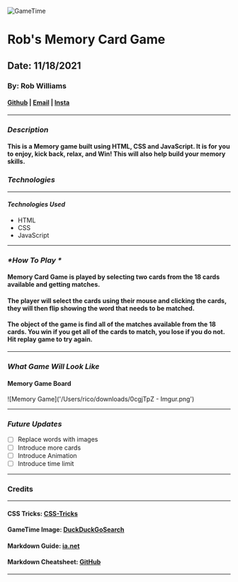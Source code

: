 ![GameTime](https://external-content.duckduckgo.com/iu/?u=https%3A%2F%2Flever-client-logos.s3.amazonaws.com%2Fa0ca3046-353c-409d-bf49-22a954da734a-1568149219931.png&f=1&nofb=1)

# Rob's Memory Card Game

## Date: 11/18/2021

### By: Rob Williams

#### [Github](https://github.com/RobWilliams0615) | [Email](robwilliams0221@gmail.com) | [Insta](https://www.instagram.com/wobrilliams89)

---

### **_Description_**

#### This is a Memory game built using HTML, CSS and JavaScript. It is for you to enjoy, kick back, relax, and Win! This will also help build your memory skills.

### **_Technologies_**

---

#### **_Technologies Used_**

- HTML
- CSS
- JavaScript

---

### **_*How To Play *_**

#### Memory Card Game is played by selecting two cards from the 18 cards available and getting matches.

#### The player will select the cards using their mouse and clicking the cards, they will then flip showing the word that needs to be matched.

#### The object of the game is find all of the matches available from the 18 cards. You win if you get all of the cards to match, you lose if you do not. Hit replay game to try again.

---

### **_*What Game Will Look Like*_**

#### Memory Game Board

![Memory Game]('/Users/rico/downloads/0cgjTpZ - Imgur.png')

---

### **_*Future Updates*_**

- [ ] Replace words with images
- [ ] Introduce more cards
- [ ] Introduce Animation
- [ ] Introduce time limit

---

### **Credits**

---

#### CSS Tricks: [CSS-Tricks](https://css-tricks.com/snippets/css/complete-guide-grid)

#### GameTime Image: [DuckDuckGoSearch](https://duckduckgo.com)

#### Markdown Guide: [ia.net](https://ia.net/writer/support/general/markdown-guide)

#### Markdown Cheatsheet: [GitHub](https://guides.github.com/pdfs/markdown-cheatsheet-online.pdf)

---
